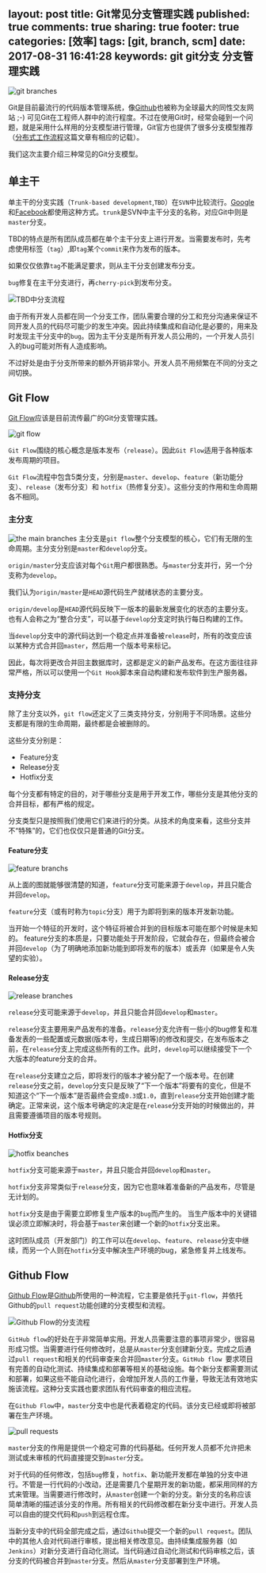 layout: post
title: Git常见分支管理实践
published: true
comments: true
sharing: true
footer: true
categories: [效率]
tags: [git, branch, scm]
date: 2017-08-31 16:41:28
keywords: git git分支 分支管理实践
---

![git branches](https://wac-cdn.atlassian.com/dam/jcr:389059a7-214c-46a3-bc52-7781b4730301/hero.svg?cdnVersion=if)

Git是目前最流行的代码版本管理系统，像[Github](https://github.io)也被称为全球最大的同性交友网站 ;-) 可见Git在工程师人群中的流行程度。不过在使用Git时，经常会碰到一个问题，就是采用什么样用的分支模型进行管理，Git官方也提供了很多分支模型推荐（[分布式工作流程](https://git-scm.com/book/zh/v2/%E5%88%86%E5%B8%83%E5%BC%8F-Git-%E5%88%86%E5%B8%83%E5%BC%8F%E5%B7%A5%E4%BD%9C%E6%B5%81%E7%A8%8B)这篇文章有相应的记载）。

我们这次主要介绍三种常见的Git分支模型。

<!-- more -->

## 单主干

单主干的分支实践（`Trunk-based development`,`TBD`）在`SVN`中比较流行。[Google](http://paulhammant.com/2013/05/06/googles-scaled-trunk-based-development/)和[Facebook](http://paulhammant.com/2013/03/13/facebook-tbd-take-2/)都使用这种方式。`trunk`是SVN中主干分支的名称，对应Git中则是`master`分支。

TBD的特点是所有团队成员都在单个主干分支上进行开发。当需要发布时，先考虑使用标签（`tag`）,即`tag`某个`commit`来作为发布的版本。

如果仅仅依靠`tag`不能满足要求，则从主干分支创建发布分支。

`bug`修复在主干分支进行，再`cherry-pick`到发布分支。

![TBD中分支流程](https://www.ibm.com/developerworks/cn/java/j-lo-git-mange/img001.png)

由于所有开发人员都在同一个分支工作，团队需要合理的分工和充分沟通来保证不同开发人员的代码尽可能少的发生冲突。因此持续集成和自动化是必要的，用来及时发现主干分支中的`bug`。因为主干分支是所有开发人员公用的，一个开发人员引入的bug可能对所有人造成影响。

不过好处是由于分支所带来的额外开销非常小。开发人员不用频繁在不同的分支之间切换。

## Git Flow

[Git Flow](http://nvie.com/posts/a-successful-git-branching-model/)应该是目前流传最广的Git分支管理实践。

![git flow](http://nvie.com/img/git-model@2x.png)

`Git Flow`围绕的核心概念是版本发布（`release`）。因此`Git Flow`适用于各种版本发布周期的项目。

`Git Flow`流程中包含5类分支，分别是`master`、`develop`、`feature`（新功能分支）、`release`（发布分支）和 `hotfix`（热修复分支）。这些分支的作用和生命周期各不相同。

### 主分支

![the main branches](http://nvie.com/img/main-branches@2x.png)
主分支是`git flow`整个分支模型的核心，它们有无限的生命周期。主分支分别是`master`和`develop`分支。

`origin/master`分支应该对每个`Git`用户都很熟悉。与`master`分支并行，另一个分支称为`develop`。

我们认为`origin/master`是`HEAD`源代码生产就绪状态的主要分支。

`origin/develop`是`HEAD`源代码反映下一版本的最新发展变化的状态的主要分支。也有人会称之为“整合分支”，可以基于`develop`分支定时执行每日构建的工作。

当`develop`分支中的源代码达到一个稳定点并准备被`release`时，所有的改变应该以某种方式合并回`master`，然后用一个版本号来标记。

因此，每次将更改合并回主数据库时，这都是定义的新产品发布。在这方面往往非常严格，所以可以使用一个`Git Hook`脚本来自动构建和发布软件到生产服务器。

### 支持分支

除了主分支以外，`git flow`还定义了三类支持分支，分别用于不同场景。这些分支都是有限的生命周期，最终都是会被删除的。

这些分支分别是：

- Feature分支
- Release分支
- Hotfix分支

每个分支都有特定的目的，对于哪些分支是用于开发工作，哪些分支是其他分支的合并目标，都有严格的规定。

分支类型只是按照我们使用它们来进行的分类。从技术的角度来看，这些分支并不“特殊”的，它们也仅仅只是普通的Git分支。

#### Feature分支

![feature branchs](http://nvie.com/img/fb@2x.png)

从上面的图就能够很清楚的知道，`feature`分支可能来源于`develop`，并且只能合并回`develop`。

`feature`分支（或有时称为`topic`分支）用于为即将到来的版本开发新功能。

当开始一个特征的开发时，这个特征将被合并到的目标版本可能在那个时候是未知的。 feature分支的本质是，只要功能处于开发阶段，它就会存在，但最终会被合并回`develop`（为了明确地添加新功能到即将发布的版本）或丢弃（如果是令人失望的实验）。

#### Release分支

![release branches](/images/blog/git-flow-release-branches.png)

`release`分支可能来源于`develop`，并且只能合并回`develop`和`master`。

`release`分支主要用来产品发布的准备。`release`分支允许有一些小的bug修复和准备发表的一些配置或元数据(版本号，生成日期等)的修改和提交，在发布版本之前，在`release`分支上完成这些所有的工作。此时，`develop`可以继续接受下一个大版本的feature分支的合并。

在`release`分支建立之后，即将发行的版本才被分配了一个版本号。在创建`release`分支之前，`develop`分支只是反映了“下一个版本”将要有的变化，但是不知道这个“下一个版本”是否最终会变成`0.3`或`1.0`，直到`release`分支开始创建才能确定。正常来说，这个版本号确定的决定是在`release`分支开始的时候做出的，并且需要遵循项目的版本号规则。

#### Hotfix分支

![hotfix beanches](http://nvie.com/img/hotfix-branches@2x.png)

`hotfix`分支可能来源于`master`，并且只能合并回`develop`和`master`。

`hotfix`分支非常类似于`release`分支，因为它也意味着准备新的产品发布，尽管是无计划的。

 `hotfix`分支是由于需要立即修复生产版本的`bug`而产生的。 当生产版本中的关键错误必须立即解决时，将会基于`master`来创建一个新的`hotfix`分支出来。

这时团队成员（开发部门）的工作可以在`develop`、`feature`、`release`分支中继续，而另一个人则在`hotfix`分支中解决生产环境的bug，紧急修复并上线发布。

## Github Flow

[Github Flow](http://scottchacon.com/2011/08/31/github-flow.html)是[Github](https://github.com)所使用的一种流程，它主要是依托于`git-flow`，并依托Github的`pull request`功能创建的分支模型和流程。

![Github Flow的分支流程](https://www.ibm.com/developerworks/cn/java/j-lo-git-mange/img002.png)

`GitHub flow`的好处在于非常简单实用。开发人员需要注意的事项非常少，很容易形成习惯。当需要进行任何修改时，总是从`master`分支创建新分支。完成之后通过`pull request`和相关的代码审查来合并回`master`分支。`GitHub flow `要求项目有完善的自动化测试、持续集成和部署等相关的基础设施。每个新分支都需要测试和部署，如果这些不能自动化进行，会增加开发人员的工作量，导致无法有效地实施该流程。这种分支实践也要求团队有代码审查的相应流程。

在`Github Flow`中，`master`分支中也是代表着稳定的代码。该分支已经或即将被部署在生产环境。

![pull requests](/images/blog/github-pull-requests.png)

`master`分支的作用是提供一个稳定可靠的代码基础。任何开发人员都不允许把未测试或未审核的代码直接提交到`master`分支。

对于代码的任何修改，包括`bug`修复，`hotfix`、新功能开发都在单独的分支中进行。不管是一行代码的小改动，还是需要几个星期开发的新功能，都采用同样的方式来管理。当需要进行修改时，从`master`创建一个新的分支。新分支的名称应该简单清晰的描述该分支的作用。所有相关的代码修改都在新分支中进行。开发人员可以自由的提交代码和`push`到远程仓库。

当新分支中的代码全部完成之后，通过`Github`提交一个新的`pull request`。团队中的其他人会对代码进行审核，提出相关修改意见。由持续集成服务器（如`Jenkins`）对新分支进行自动化测试。当代码通过自动化测试和代码审核之后，该分支的代码被合并到`master`分支。然后从`master`分支部署到生产环境。
